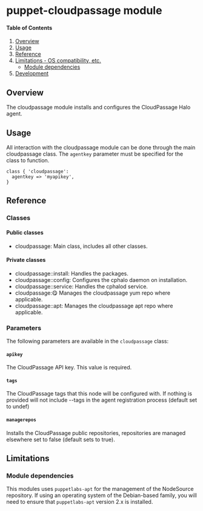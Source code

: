 # puppet-cloudpassage module


#### Table of Contents

1. [Overview](#overview)
1. [Usage](#usage)
1. [Reference](#reference)
1. [Limitations - OS compatibility, etc.](#limitations)
    * [Module dependencies](#module-dependencies)
1. [Development](#development)

## Overview

The cloudpassage module installs and configures the CloudPassage Halo agent.

## Usage

All interaction with the cloudpassage module can be done through the main cloudpassage class.
The `agentkey` parameter must be specified for the class to function.

```
class { 'cloudpassage':
  agentkey => 'myapikey',
}
```

## Reference

### Classes

#### Public classes

* cloudpassage: Main class, includes all other classes.

#### Private classes

* cloudpassage::install: Handles the packages.
* cloudpassage::config: Configures the cphalo daemon on installation.
* cloudpassage::service: Handles the cphalod service.
* cloudpassage::yum: Manages the cloudpassage yum repo where applicable.
* cloudpassage::apt: Manages the cloudpassage apt repo where applicable.

### Parameters

The following parameters are available in the `cloudpassage` class:

#### `apikey`

The CloudPassage API key. This value is required.

#### `tags`

The CloudPassage tags that this node will be configured with. If nothing is provided
will not include --tags in the agent registration process (default set to undef)

#### `managerepos`

Installs the CloudPassage public repositories, repositories are managed elsewhere
set to false (default sets to true).


## Limitations

### Module dependencies

This modules uses `puppetlabs-apt` for the management of the NodeSource
repository. If using an operating system of the Debian-based family, you will
need to ensure that `puppetlabs-apt` version 2.x is installed.

<!---
#CPTAGS:community-unsupported automation deployment
#TBICON:images/ruby_icon.png
-->

